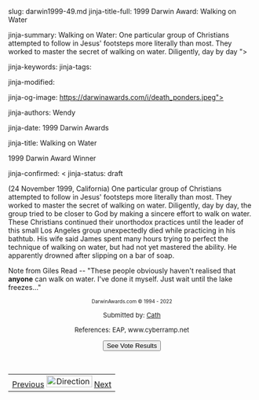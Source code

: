 slug: darwin1999-49.md
jinja-title-full: 1999 Darwin Award: Walking on Water

jinja-summary: Walking on Water: One particular group of Christians attempted to follow in Jesus' footsteps more literally than most. They worked to master the secret of walking on water. Diligently, day by day ">

jinja-keywords:
jinja-tags:

jinja-modified:

jinja-og-image: https://darwinawards.com/i/death_ponders.jpeg">

jinja-authors: Wendy

jinja-date: 1999 Darwin Awards


jinja-title: Walking on Water

1999 Darwin Award Winner

jinja-confirmed: <
jinja-status: draft

(24 November 1999, California) One particular group of Christians attempted to follow in Jesus' footsteps more literally than most. They worked to master the secret of walking on water. Diligently, day by day, the group tried to be closer to God by making a sincere effort to walk on water. These Christians continued their unorthodox practices until the leader of this small Los Angeles group unexpectedly died while practicing in his bathtub. His wife said James spent many hours trying to perfect the technique of walking on water, but had not yet mastered the ability. He apparently drowned after slipping on a bar of soap.
<!-- James Franklin of Los Angeles -->
</P>
<P>Note from Giles Read -- "These people obviously haven't realised that <B>anyone</B> can walk on water. I've done it myself. Just wait until the lake freezes..."

<CENTER>
<FONT size="-7">DarwinAwards.com &copy; 1994 - 2022</FONT>
</CENTER>

<CENTER>
<P><FONT size="-1">Submitted by: <A href="mailto:REMOVE-pnguu@netscape.net">Cath</A><A href="mailto:REMOVE-mrickert@ptialaska.net"></A></FONT></P>
<P><FONT size="-1">References: EAP, www.cyberramp.net</FONT></P>
</CENTER>
<CENTER>
<P><!-- begin ranking block -->
</P>
</CENTER>
<CENTER>
<FORM action="/cgi/vote.pl" method="GET">
<INPUT type="submit" value="See Vote Results">
</FORM>
<!-- end ranking block -->

<!-- formerly email_a_friend pl -->

</CENTER>
<P>&nbsp;</P>
</CENTER>
</TD></TR></TABLE>
<TABLE width=100% border=0 background="/i/bgmain.jpg" cellspacing=5 cellpadding=10><TR><TD>
<CENTER>
<A href="darwin1999-48.html">Previous</A> <IMG src="/i/arrowani.gif" width="93" height="24" border="0" alt="Directions"> <A href="darwin1999-50.html">Next</A>
</CENTER>
</H2>
</CENTER>

<!--#include file=nav_1999.html -->


